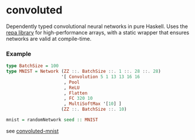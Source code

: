 # convoluted

Dependently typed convolutional neural networks in pure Haskell.
Uses the [repa library](https://hackage.haskell.org/package/repa) for high-performance arrays,
with a static wrapper that ensures networks are valid at compile-time.

### Example
```haskell
type BatchSize = 100
type MNIST = Network (ZZ ::. BatchSize ::. 1 ::. 28 ::. 28)
                     '[ Convolution 5 1 13 13 16 16
                      , Pool
                      , ReLU
                      , Flatten
                      , FC 320 10
                      , MultiSoftMax '[10] ]
                     (ZZ ::. BatchSize ::. 10)

mnist = randomNetwork seed :: MNIST
```
see [convoluted-mnist](https://github.com/jonascarpay/convoluted-mnist)
